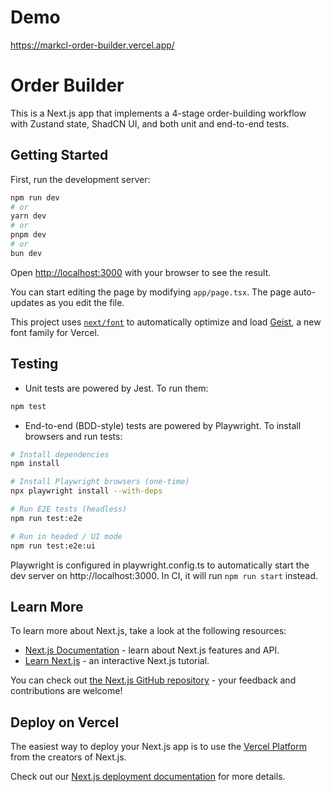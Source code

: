 # Demo
https://markcl-order-builder.vercel.app/ 

# Order Builder

This is a Next.js app that implements a 4-stage order-building workflow with Zustand state, ShadCN UI, and both unit and end-to-end tests.

## Getting Started

First, run the development server:

```bash
npm run dev
# or
yarn dev
# or
pnpm dev
# or
bun dev
```

Open [http://localhost:3000](http://localhost:3000) with your browser to see the result.

You can start editing the page by modifying `app/page.tsx`. The page auto-updates as you edit the file.

This project uses [`next/font`](https://nextjs.org/docs/app/building-your-application/optimizing/fonts) to automatically optimize and load [Geist](https://vercel.com/font), a new font family for Vercel.

## Testing

- Unit tests are powered by Jest. To run them:

```bash
npm test
```

- End-to-end (BDD-style) tests are powered by Playwright. To install browsers and run tests:

```bash
# Install dependencies
npm install

# Install Playwright browsers (one-time)
npx playwright install --with-deps

# Run E2E tests (headless)
npm run test:e2e

# Run in headed / UI mode
npm run test:e2e:ui
```

Playwright is configured in playwright.config.ts to automatically start the dev server on http://localhost:3000. In CI, it will run `npm run start` instead.

## Learn More

To learn more about Next.js, take a look at the following resources:

- [Next.js Documentation](https://nextjs.org/docs) - learn about Next.js features and API.
- [Learn Next.js](https://nextjs.org/learn) - an interactive Next.js tutorial.

You can check out [the Next.js GitHub repository](https://github.com/vercel/next.js) - your feedback and contributions are welcome!

## Deploy on Vercel

The easiest way to deploy your Next.js app is to use the [Vercel Platform](https://vercel.com/new?utm_medium=default-template&filter=next.js&utm_source=create-next-app&utm_campaign=create-next-app-readme) from the creators of Next.js.

Check out our [Next.js deployment documentation](https://nextjs.org/docs/app/building-your-application/deploying) for more details.
